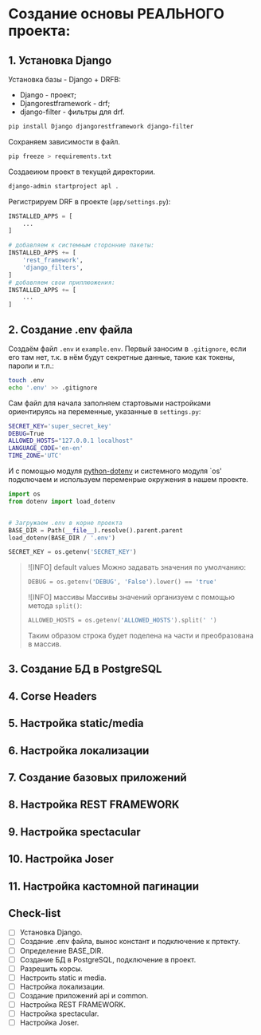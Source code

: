 # Создание основы РЕАЛЬНОГО проекта:
## 1. Установка Django
Установка базы - Django + DRFB:
- Django - проект;
- Djangorestframework - drf;
- django-filter - фильтры для drf.
```bash
pip install Django djangorestframework django-filter
```
Сохраняем зависимости в файл.
```bash
pip freeze > requirements.txt
```
Создаеиюм проект в текущей директории.
```bash
django-admin startproject apl .
```
Регистрируем DRF в проекте (`app/settings.py`):
```python
INSTALLED_APPS = [
    ...
]

# добавляем к системным сторонние пакеты:
INSTALLED_APPS += [
    'rest_framework',
    'django_filters',
]
# добавляем свои приллюожения:
INSTALLED_APPS += [
    ...
]
```

## 2. Создание .env файла
Создаём файл `.env` и `example.env`. Первый заносим в `.gitignore`, если его там нет, т.к. в нём будут секретные данные, такие как токены, пароли и т.п.:

```bash
touch .env
echo '.env' >> .gitignore
```
Сам файл для начала заполняем стартовыми настройками ориентируясь на переменные, указанные в `settings.py`:
```bash
SECRET_KEY='super_secret_key'
DEBUG=True
ALLOWED_HOSTS="127.0.0.1 localhost"
LANGUAGE_CODE='en-en'
TIME_ZONE='UTC'
```
И с помощью модуля [python-dotenv](https://pypi.org/project/python-dotenv/) и системного модуля `os' подключаем и используем переменрые окружения в нашем проекте.
```python
import os
from dotenv import load_dotenv


# Загружаем .env в корне проекта
BASE_DIR = Path(__file__).resolve().parent.parent
load_dotenv(BASE_DIR / '.env')

SECRET_KEY = os.getenv('SECRET_KEY')
```
>![INFO] default values
> Можно задавать значения по умолчанию:
> ```python
> DEBUG = os.getenv('DEBUG', 'False').lower() == 'true'
> ```
>![INFO] массивы
> Массивы значений организуем с помощью метода `split()`:
> ```python
> ALLOWED_HOSTS = os.getenv('ALLOWED_HOSTS').split(' ')
> ```
> Таким образом строка будет поделена на части и преобразована в массив.
## 3. Создание БД в PostgreSQL
## 4. Corse Headers
## 5. Настройка static/media
## 6. Настройка локализации
## 7. Создание базовых приложений
## 8. Настройка REST FRAMEWORK 
## 9. Настройка spectacular
## 10. Настройка Joser
## 11. Настройка кастомной пагинации

## Check-list
- [ ] Установка Django.
- [ ] Создание .env файла, вынос констант и подключение к пртекту.
- [ ] Определение BASE_DIR.
- [ ] Создание БД в PostgreSQL, подключение в проект.
- [ ] Разрешить корсы.
- [ ] Настроить static и media.
- [ ] Настройка локализации.
- [ ] Создание приложений api и common.
- [ ] Настройка REST FRAMEWORK.
- [ ] Настройка spectacular.
- [ ] Настройка Joser.
